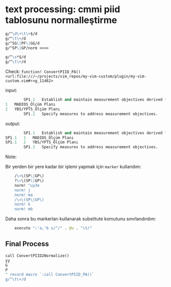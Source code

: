 
# text processing: cmmi piid tablosunu normalleştirme

```clojure
g/^\d\+\t\+$/d
g/^\t\+/d
g/^SG\|PF\|GG/d
g/^SP\|GP/norm >>>>
```

```clojure
g/^\s*$/d
g/^\t\+/d
```

Check: `function! ConvertPIID_PA() <url:file:///~/projects/vim_repos/my-vim-custom/plugin/my-vim-custom.vim#r=g_11462>`

input:

```clojure
		SP1.1	Establish and maintain measurement objectives derived from identified information needs and objectives.
1	MADIOS_Ölçüm Planı
2	YBS/YPTS_Ölçüm Planı
		SP1.2	Specify measures to address measurement objectives.
```

output:

```clojure
		SP1.1	Establish and maintain measurement objectives derived from identified information needs and objectives.
SP1.1	1	MADIOS_Ölçüm Planı
SP1.1	2	YBS/YPTS_Ölçüm Planı
		SP1.2	Specify measures to address measurement objectives.
```

Note:

Bir yerden bir yere kadar bir işlemi yapmak için `marker` kullandım:

```clojure
	/\<\(SP\|GP\)
	?\<\(SP\|GP\)
	norm! "uy3e
	norm! j
	norm! ma
	/\<\(SP\|GP\)
	norm! k
	norm! mb
```

Daha sonra bu markerları kullanarak substitute komutunu sınırlandırdım:

```clojure
	execute ":'a,'b s/^/" . @u . "\t/"
```

## Final Process

```clojure
call ConvertPIID2Normalize()
yy
G
P
" record macro `:call ConvertPIID_PA()`
g/^\t\+/d
```


